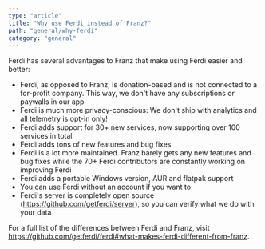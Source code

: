```yaml
---
type: "article"
title: "Why use Ferdi instead of Franz?"
path: "general/why-ferdi"
category: "general"
---
```

Ferdi has several advantages to Franz that make using Ferdi easier and better:

- Ferdi, as opposed to Franz, is donation-based and is not connected to a for-profit company. This way, we don't have any subscriptions or paywalls in our app
- Ferdi is much more privacy-conscious: We don't ship with analytics and all telemetry is opt-in only!
- Ferdi adds support for 30+ new services, now supporting over 100 services in total
- Ferdi adds tons of new features and bug fixes
- Ferdi is a lot more maintained. Franz barely gets any new features and bug fixes while the 70+ Ferdi contributors are constantly working on improving Ferdi
- Ferdi adds a portable Windows version, AUR and flatpak support
- You can use Ferdi without an account if you want to
- Ferdi's server is completely open source (<https://github.com/getferdi/server>), so you can verify what we do with your data

For a full list of the differences between Ferdi and Franz, visit <https://github.com/getferdi/ferdi#what-makes-ferdi-different-from-franz>.
